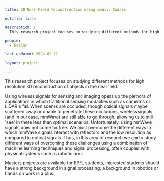 ```yaml
---
title: 3D Near-Field Reconstruction using mmWave Radars

notitle: false

description: |
  This research project focuses on studying different methods for high resolution 3D reconstruction of objects in the near field.

people:
  - hailan 

last-updated: 2024-09-02

layout: project

---
```


  This research project focuses on studying different methods for high resolution 3D reconstruction of objects in the near field.

Using wireless signals for sensing and imaging opens up the plethora of applications in which traditional sensing modalities such as camera's or LiDAR's fail. 
When scenes are occluded, though optical signals maybe scattered away or unable to penetrate these occlusions, wireless signals (and in our case, mmWave) are still able to go through, allowing us to still 'see' in these less than optimal scenarios. 
Unfortunately, using mmWave signals does not come for free. 
We must overcome the different ways in which mmWave signals interact with reflectors and the low resolution as compared to optical signals. 
Thus, in this area of research we aim to study different ways of overcoming these challenges using a combination of machine learning techniques and signal processing, often coupled with physical systems such as robotic arms. 

Masters projects are available for EPFL students, interested students should have a strong background in signal processing; a background in robotics or hands on work is a plus. 

<!-- ## Publications -->

